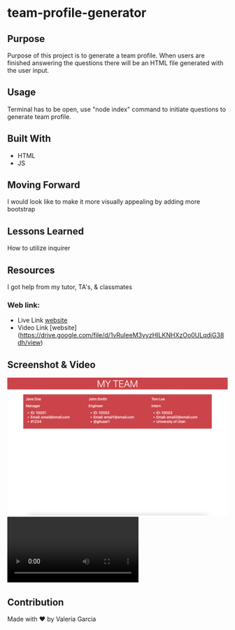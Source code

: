 # team-profile-generator
## Purpose
Purpose of this project is to generate a team profile. When users are finished answering the questions there will be an HTML file generated with the user input.
## Usage
Terminal has to be open, use "node index" command to initiate questions to generate team profile.
## Built With
* HTML
* JS
## Moving Forward
I would look like to make it more visually appealing by adding more bootstrap
## Lessons Learned
How to utilize inquirer
## Resources
I got help from my tutor, TA's, & classmates
### Web link:
- Live Link [website](https://vhivestate.github.io/team-profile-generator/)
- Video Link [website] (https://drive.google.com/file/d/1vRuIeeM3yyzHILKNHXzOo0ULqdiG38dh/view)
## Screenshot & Video
![](./screenshot.png)
![](./video.webm)
## Contribution
Made with ❤️ by Valeria Garcia